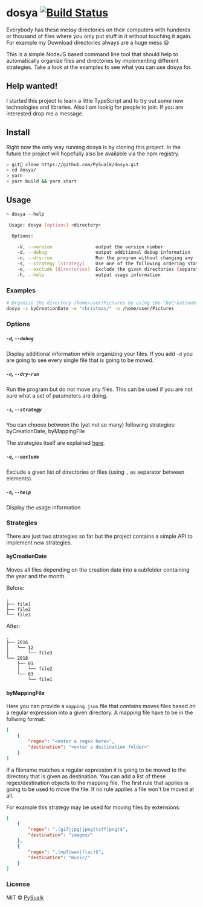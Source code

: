 # dosya [![Build Status](https://travis-ci.org/PySualk/dosya.svg?branch=master)](https://travis-ci.org/PySualk/dosya)

Everybody has these messy directories on their computers with hunderds or thousand of files where you only put stuff in it without touching it again. For example my Download directories always are a huge mess :smiley: 

This is a simple NodeJS based command line tool that should help to automatically organize files and directories by implementing different strategies. Take a look at the examples to see what you can use dosya for.

## Help wanted!

I started this project to learn a little TypeScript and to try out some new technologies and libraries. Also I am lookig for people to join. If you are interested drop me a message.


## Install

Right now the only way running dosya is by cloning this project. In the future the project will hopefully also be available via the npm registry. 
```sh
> git clone https://github.com/PySualk/dosya.git
> cd dosya/
> yarn
> yarn build && yarn start
```

## Usage

```sh
> dosya --help

 Usage: dosya [options] <directory>

  Options:

    -V, --version                output the version number
    -d, --debug                  output additional debug information
    -n, --dry-run                Run the program without changing any files (combine with -d to show all changes that would be performed)
    -s, --strategy [strategy]    Use one of the following ordering stategies: nop, byCreationDate
    -e, --exclude [directories]  Exclude the given directories (separated by ',')
    -h, --help                   output usage information
```

### Examples

```sh
# Organize the directory /home/user/Pictures by using the "byCreationDate" strategy and exclude the "christmas/" folder
dosya -s byCreationDate -e "christmas/" -n /home/user/Pictures
```

### Options

##### `-d`, `--debug`

Display additional information while organizing your files. If you add `-d` you are going to see every single file that is going to be moved.

##### `-n`, `--dry-run`

Run the program but do not move any files. This can be used if you are not sure what a set of parameters are doing.

##### `-s`, `--strategy`

You can choose between the (yet not so many) following strategies: byCreationDate, byMappingFile

The strategies itself are explained [here](#strategies).

##### `-e`, `--exclude`

Exclude a given list of directories or files (using `,` as separator between elements). 

##### `-h`, `--help`

Display the usage information

### <a name="strategies"></a>Strategies

There are just two strategies so far but the project contains a simple API to implement new strategies.

#### byCreationDate

Moves all files depending on the creation date into a subfolder containing the year and the month.

Before:
```
.
├── file1
├── file2
└── file3
```
After:
```
.
├── 2016
│   └── 12
│       └── file3
└── 2018
    ├── 01
    │   └── file2
    └── 03
        └── file1
```

#### byMappingFile

Here you can provide a `mapping.json` file that contains moves files based on a regular expression into a given directory. A mapping file have to be in the follwing format:
```json
[
    {
        "regex": "<enter a regex here>",
        "destination": "<enter a destination folder>"
    }
]
```

If a filename matches a regular expression it is going to be moved to the directory that is given as destination. You can add a list of these regex/destination objects to the mapping file. The first rule that applies is going to be used to move the file. If no rule applies a file won't be moved at all.

For example this strategy may be used for moving files by extensions:
```json
[
    {
        "regex": ".(gif|jpg|jpeg|tiff|png)$",
        "destination": "images/"
    },
    {
        "regex": ".(mp3|wav|flac)$",
        "destination": "music/"
    }
]
```

### License

MIT © [PySualk](https://github.com/PySualk)